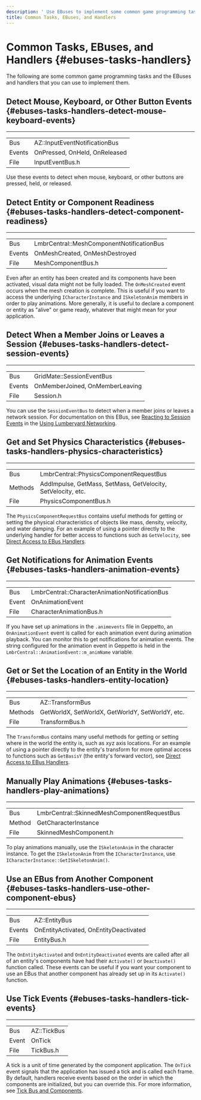 ```yaml
---
description: ' Use EBuses to implement some common game programming tasks. '
title: Common Tasks, EBuses, and Handlers
---
```

# Common Tasks, EBuses, and Handlers {#ebuses-tasks-handlers}

The following are some common game programming tasks and the EBuses and handlers that you can use to implement them\.

## Detect Mouse, Keyboard, or Other Button Events {#ebuses-tasks-handlers-detect-mouse-keyboard-events}


****  

|  |  | 
| --- |--- |
| Bus | AZ::InputEventNotificationBus | 
| Events | OnPressed, OnHeld, OnReleased | 
| File | InputEventBus\.h | 

Use these events to detect when mouse, keyboard, or other buttons are pressed, held, or released\.

## Detect Entity or Component Readiness {#ebuses-tasks-handlers-detect-component-readiness}


****  

|  |  | 
| --- |--- |
| Bus | LmbrCentral::MeshComponentNotificationBus | 
| Events | OnMeshCreated, OnMeshDestroyed | 
| File | MeshComponentBus\.h | 

Even after an entity has been created and its components have been activated, visual data might not be fully loaded\. The `OnMeshCreated` event occurs when the mesh creation is complete\. This is useful if you want to access the underlying `ICharacterInstance` and `ISkeletonAnim` members in order to play animations\. More generally, it is useful to declare a component or entity as "alive" or game ready, whatever that might mean for your application\.

## Detect When a Member Joins or Leaves a Session {#ebuses-tasks-handlers-detect-session-events}


****  

|  |  | 
| --- |--- |
| Bus | GridMate::SessionEventBus | 
| Events | OnMemberJoined, OnMemberLeaving | 
| File | Session\.h | 

You can use the `SessionEventBus` to detect when a member joins or leaves a network session\. For documentation on this EBus, see [Reacting to Session Events](/docs/userguide/networking/session-service-events.md) in the [Using Lumberyard Networking](/docs/userguide/networking/intro.md)\.

## Get and Set Physics Characteristics {#ebuses-tasks-handlers-physics-characteristics}


****  

|  |  | 
| --- |--- |
| Bus | LmbrCentral::PhysicsComponentRequestBus | 
| Methods | AddImpulse, GetMass, SetMass, GetVelocity, SetVelocity, etc\. | 
| File | PhysicsComponentBus\.h | 

The `PhysicsComponentRequestBus` contains useful methods for getting or setting the physical characteristics of objects like mass, density, velocity, and water damping\. For an example of using a pointer directly to the underlying handler for better access to functions such as `GetVelocity`, see [Direct Access to EBus Handlers](/docs/userguide/programming/ebus/handlers-direct-access.md)\.

## Get Notifications for Animation Events {#ebuses-tasks-handlers-animation-events}


****  

|  |  | 
| --- |--- |
| Bus | LmbrCentral::CharacterAnimationNotificationBus | 
| Event | OnAnimationEvent | 
| File | CharacterAnimationBus\.h | 

If you have set up animations in the `.animevents` file in Geppetto, an `OnAnimationEvent` event is called for each animation event during animation playback\. You can monitor this to get notifications for animation events\. The string configured for the animation event in Geppetto is held in the `LmbrCentral::AnimationEvent::m_animName` variable\.

## Get or Set the Location of an Entity in the World {#ebuses-tasks-handlers-entity-location}


****  

|  |  | 
| --- |--- |
| Bus | AZ::TransformBus | 
| Methods | GetWorldX, SetWorldX, GetWorldY, SetWorldY, etc\. | 
| File | TransformBus\.h | 

The `TransformBus` contains many useful methods for getting or setting where in the world the entity is, such as xyz axis locations\. For an example of using a pointer directly to the entity's transform for more optimal access to functions such as `GetBasisY` \(the entity's forward vector\), see [Direct Access to EBus Handlers](/docs/userguide/programming/ebus/handlers-direct-access.md)\.

## Manually Play Animations {#ebuses-tasks-handlers-play-animations}


****  

|  |  | 
| --- |--- |
| Bus | LmbrCentral::SkinnedMeshComponentRequestBus | 
| Method | GetCharacterInstance | 
| File | SkinnedMeshComponent\.h | 

To play animations manually, use the `ISkeletonAnim` in the character instance\. To get the `ISkeletonAnim` from the `ICharacterInstance`, use `ICharacterInstance::GetISkeletonAnim()`\.

## Use an EBus from Another Component {#ebuses-tasks-handlers-use-other-component-ebus}


****  

|  |  | 
| --- |--- |
| Bus | AZ::EntityBus | 
| Events | OnEntityActivated, OnEntityDeactivated | 
| File | EntityBus\.h | 

The `OnEntityActivated` and `OnEntityDeactivated` events are called after all of an entity's components have had their `Activate()` or `Deactivate()` function called\. These events can be useful if you want your component to use an EBus that another component has already set up in its `Activate()` function\.

## Use Tick Events {#ebuses-tasks-handlers-tick-events}


****  

|  |  | 
| --- |--- |
| Bus | AZ::TickBus | 
| Event | OnTick | 
| File | TickBus\.h | 

A tick is a unit of time generated by the component application\. The `OnTick` event signals that the application has issued a tick and is called each frame\. By default, handlers receive events based on the order in which the components are initialized, but you can override this\. For more information, see [Tick Bus and Components](/docs/userguide/components/entity-system-pg-tick-bus.md)\.